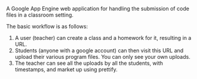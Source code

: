 A Google App Engine web application for handling the submission of code files in a classroom setting.

The basic workflow is as follows:


1. A user (teacher) can create a class and a homework for it, resulting in a URL. 
2. Students (anyone with a google account) can then visit this URL and upload their various program files. You can only see your own uploads.
3. The teacher can see all the uploads by all the students, with timestamps, and market up using prettify.

